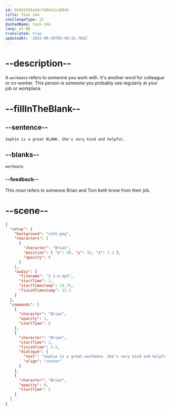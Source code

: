 ```yaml
---
id: 656d1936ab6cfb04e2ca6944
title: Task 144
challengeType: 22
dashedName: task-144
lang: pt-BR
translated: true
updatedAt: '2025-09-29T05:49:15.703Z'
---
```


<!--
AUDIO REFERENCE:
Brian: Sophie is a great workmate. She's very kind and helpful.
-->

# --description--

A `workmate` refers to someone you work with. It's another word for colleague or co-worker. This person is someone you probably see regularly at your job or workplace.

# --fillInTheBlank--

## --sentence--

`Sophie is a great BLANK. She's very kind and helpful.`

## --blanks--

`workmate`

### --feedback--

This noun refers to someone Brian and Tom both know from their job.

# --scene--

```json
{
  "setup": {
    "background": "cafe.png",
    "characters": [
      {
        "character": "Brian",
        "position": { "x": 50, "y": 15, "z": 1.2 },
        "opacity": 0
      }
    ],
    "audio": {
      "filename": "1.1-4.mp3",
      "startTime": 1,
      "startTimestamp": 18.75,
      "finishTimestamp": 22.3
    }
  },
  "commands": [
    {
      "character": "Brian",
      "opacity": 1,
      "startTime": 0
    },
    {
      "character": "Brian",
      "startTime": 1,
      "finishTime": 4.5,
      "dialogue": {
        "text": "Sophie is a great workmate. She's very kind and helpful.",
        "align": "center"
      }
    },
    {
      "character": "Brian",
      "opacity": 0,
      "startTime": 5
    }
  ]
}
```

